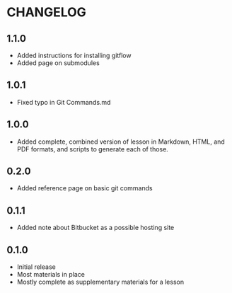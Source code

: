 CHANGELOG
=========
## 1.1.0 ##
* Added instructions for installing gitflow
* Added page on submodules

## 1.0.1 ##
* Fixed typo in Git Commands.md

## 1.0.0 ##
* Added complete, combined version of lesson in Markdown, HTML, and PDF formats,
  and scripts to generate each of those.

## 0.2.0 ##
* Added reference page on basic git commands

## 0.1.1 ##
* Added note about Bitbucket as a possible hosting site

## 0.1.0 ##
* Initial release
* Most materials in place
* Mostly complete as supplementary materials for a lesson
